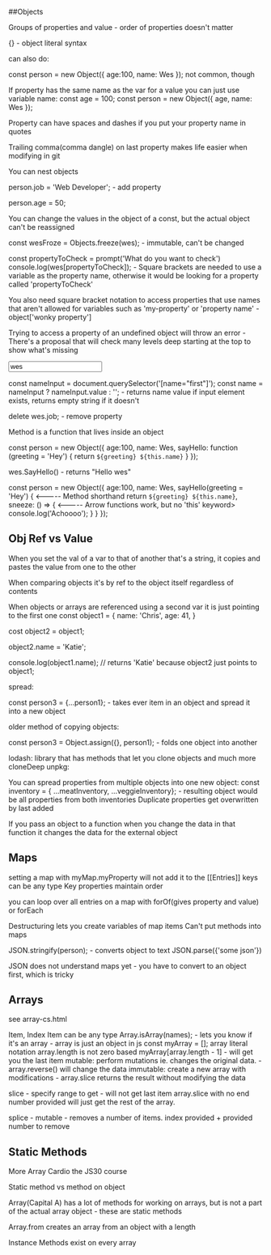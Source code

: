 ##Objects 

Groups of properties and value - order of properties doesn't matter

{} - object literal syntax

can also do:

const person = new Object({
  age:100,
  name: Wes
});
not common, though

If property has the same name as the var for a value you can just use variable name:
const age = 100;
const person = new Object({
  age,
  name: Wes
});

Property can have spaces and dashes if you put your property name in quotes

Trailing comma(comma dangle) on last property makes life easier when modifying in git

You can nest objects

person.job = 'Web Developer'; - add property

person.age = 50;

You can change the values in the object of a const, but the actual object can't be reassigned

const wesFroze = Objects.freeze(wes); - immutable, can't be changed

const propertyToCheck = prompt('What do you want to check')
console.log(wes[propertyToCheck]); - Square brackets are needed to use a variable as the property name, otherwise it would be looking for a property called 'propertyToCheck'

You also need square bracket notation to access properties that use names that aren't allowed for variables such as 'my-property' or 'property name' - object['wonky property']

Trying to access a property of an undefined object will throw an error - There's a proposal that will check many levels deep starting at the top to show what's missing

<input type="text" name="first" value="wes">

const nameInput = document.querySelector('[name="first"]');
const name = nameInput ? nameInput.value : ''; - returns name value if input element exists, returns empty string if it doesn't

delete wes.job; - remove property

Method is a function that lives inside an object

const person = new Object({
  age:100,
  name: Wes,
  sayHello: function (greeting = 'Hey') {
    return `${greeting} ${this.name}`
  }
});

wes.SayHello() - returns "Hello wes"

const person = new Object({
  age:100,
  name: Wes,
  sayHello(greeting = 'Hey') {  <----- Method shorthand
    return `${greeting} ${this.name}`,
  sneeze: () => {                 <----- Arrow functions work, but no 'this' keyword>
    console.log('Achoooo');
  }
  }
});

## Obj Ref vs Value

When you set the val of a var to that of another that's a string, it copies and pastes the value from one to the other

When comparing objects it's by ref to the object itself regardless of contents

When objects or arrays are referenced using a second var it is just pointing to the first one
const object1 = {
  name: 'Chris',
  age: 41,
}

cost object2 = object1;

object2.name = 'Katie';

console.log(object1.name); // returns 'Katie' because object2 just points to object1;

spread:

  const person3 = {...person1}; - takes ever item in an object and spread it into a new object

older method of copying objects:
  
  const person3 = Object.assign({}, person1); - folds one object into another

lodash: library that has methods that let you clone objects and much more cloneDeep
unpkg: 

You can spread properties from multiple objects into one new object: 
const inventory = { ...meatInventory, ...veggieInventory}; - resulting object would be all properties from both inventories
Duplicate properties get overwritten by last added

If you pass an object to a function when you change the data in that function it changes the data for the external object

## Maps

setting a map with myMap.myProperty will not add it to the [[Entries]]
keys can be any type
Key properties maintain order

you can loop over all entries on a map with forOf(gives property and value) or forEach

Destructuring lets you create variables of map items
Can't put methods into maps

JSON.stringify(person); - converts object to text
JSON.parse({'some json'})

JSON does not understand maps yet - you have to convert to an object first, which is tricky

## Arrays
see array-cs.html

Item, Index
Item can be any type
Array.isArray(names); - lets you know if it's an array - array is just an object in js
const myArray = []; array literal notation
array.length is not zero based
myArray[array.length - 1] - will get you the last item
mutable: perform mutations ie. changes the original data. - array.reverse() will change the data
immutable: create a new array with modifications - array.slice returns the result without modifying the data

slice - specify range to get - will not get last item
array.slice with no end number provided will just get the rest of the array.

splice - mutable - removes a number of items. index provided + provided number to remove

## Static Methods

More Array Cardio the JS30 course

Static method vs method on object

Array(Capital A) has a lot of methods for working on arrays, but is not a part of the actual array object - these are static methods

Array.from creates an array from an object with a length

Instance Methods exist on every array